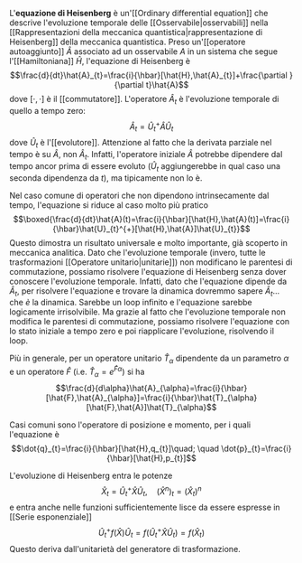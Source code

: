 L'**equazione di Heisenberg** è un'[[Ordinary differential equation]] che descrive l'evoluzione temporale delle [[Osservabile|osservabili]] nella [[Rappresentazioni della meccanica quantistica|rappresentazione di Heisenberg]] della meccanica quantistica. Preso un'[[operatore autoaggiunto]] $\hat{A}$ associato ad un osservabile $A$ in un sistema che segue l'[[Hamiltoniana]] $\hat{H}$, l'equazione di Heisenberg è
$$\frac{d}{dt}\hat{A}_{t}=\frac{i}{\hbar}[\hat{H},\hat{A}_{t}]+\frac{\partial }{\partial t}\hat{A}$$
dove $[\cdot,\cdot]$ è il [[commutatore]]. L'operatore $\hat{A}_{t}$ è l'evoluzione temporale di quello a tempo zero:
$$\hat{A}_{t}=\hat{U}_{t}^{+}\hat{A}\hat{U}_{t}$$
dove $\hat{U}_{t}$ è l'[[evolutore]]. Attenzione al fatto che la derivata parziale nel tempo è su $\hat{A}$, non $\hat{A}_{t}$. Infatti, l'operatore iniziale $\hat{A}$ potrebbe dipendere dal tempo ancor prima di essere evoluto ($\hat{U}_{t}$ aggiungerebbe in qual caso una seconda dipendenza da $t$), ma tipicamente non lo è.

Nel caso comune di operatori che non dipendono intrinsecamente dal tempo, l'equazione si riduce al caso molto più pratico
$$\boxed{\frac{d}{dt}\hat{A}(t)=\frac{i}{\hbar}[\hat{H},\hat{A}(t)]=\frac{i}{\hbar}\hat{U}_{t}^{+}[\hat{H},\hat{A}]\hat{U}_{t}}$$
Questo dimostra un risultato universale e molto importante, già scoperto in meccanica analitica. Dato che l'evoluzione temporale (invero, tutte le trasformazioni [[Operatore unitario|unitarie]]) non modificano le parentesi di commutazione, possiamo risolvere l'equazione di Heisenberg senza dover conoscere l'evoluzione temporale. Infatti, dato che l'equazione dipende da $\hat{A}_{t}$, per risolvere l'equazione e trovare la dinamica dovremmo sapere $\hat{A}_{t}$... che *è* la dinamica. Sarebbe un loop infinito e l'equazione sarebbe logicamente irrisolvibile. Ma grazie al fatto che l'evoluzione temporale non modifica le parentesi di commutazione, possiamo risolvere l'equazione con lo stato iniziale a tempo zero e poi riapplicare l'evoluzione, risolvendo il loop.

Più in generale, per un operatore unitario $\hat{T}_{\alpha}$ dipendente da un parametro $\alpha$ e un operatore $\hat{F}$ (i.e. $\hat{T}_{\alpha}=e^{\hat{F}\alpha}$) si ha
$$\frac{d}{d\alpha}\hat{A}_{\alpha}=\frac{i}{\hbar}[\hat{F},\hat{A}_{\alpha}]=\frac{i}{\hbar}\hat{T}_{\alpha}[\hat{F},\hat{A}]\hat{T}_{\alpha}$$

Casi comuni sono l'operatore di posizione e momento, per i quali l'equazione è
$$\dot{q}_{t}=\frac{i}{\hbar}[\hat{H},q_{t}]\quad; \quad \dot{p}_{t}=\frac{i}{\hbar}[\hat{H},p_{t}]$$

L'evoluzione di Heisenberg entra le potenze
$$\hat{X}_{t}=\hat{U}_{t}^{+}\hat{X}\hat{U}_{t},\quad (\hat{X}^{n})_{t}=(\hat{X}_{t})^{n}$$
e entra anche nelle funzioni sufficientemente lisce da essere espresse in [[Serie esponenziale]]
$$\hat{U}_{t}^{+}f(\hat{X})\hat{U}_{t}=f(\hat{U}_{t}^{+}\hat{X}\hat{U}_{t})=f(\hat{X}_{t})$$
Questo deriva dall'unitarietà del generatore di trasformazione.